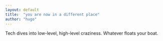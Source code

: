 ```yaml
---
layout: default
title:  "you are now in a different place"
author: "hugo"
---
```


Tech dives into low-level, high-level craziness. Whatever floats your boat.
